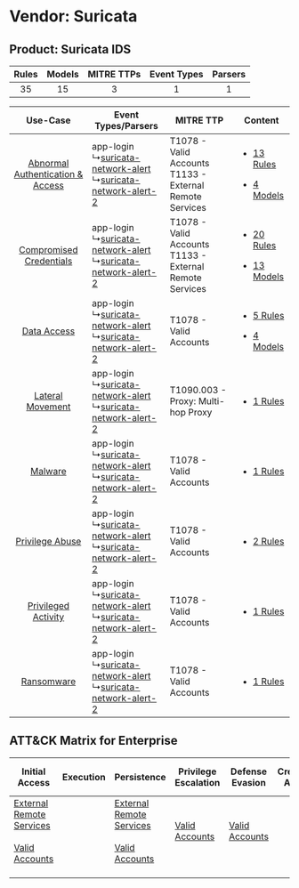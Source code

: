 Vendor: Suricata
================
Product: Suricata IDS
---------------------
| Rules | Models | MITRE TTPs | Event Types | Parsers |
|:-----:|:------:|:----------:|:-----------:|:-------:|
|  35   |   15   |     3      |      1      |    1    |

|    Use-Case    | Event Types/Parsers    | MITRE TTP    | Content    |
|:----:| ---- | ---- | ---- |
| [Abnormal Authentication & Access](../../../UseCases/uc_abnormal_authentication_&_access.md) |  app-login<br> ↳[suricata-network-alert](Ps/pC_suricatanetworkalert.md)<br> ↳[suricata-network-alert-2](Ps/pC_suricatanetworkalert2.md)<br> | T1078 - Valid Accounts<br>T1133 - External Remote Services<br> | [<ul><li>13 Rules</li></ul><ul><li>4 Models</li></ul>](RM/r_m_suricata_suricata_ids_Abnormal_Authentication_&_Access.md) |
|          [Compromised Credentials](../../../UseCases/uc_compromised_credentials.md)          |  app-login<br> ↳[suricata-network-alert](Ps/pC_suricatanetworkalert.md)<br> ↳[suricata-network-alert-2](Ps/pC_suricatanetworkalert2.md)<br> | T1078 - Valid Accounts<br>T1133 - External Remote Services<br> | [<ul><li>20 Rules</li></ul><ul><li>13 Models</li></ul>](RM/r_m_suricata_suricata_ids_Compromised_Credentials.md)         |
|    [Data Access](../../../UseCases/uc_data_access.md)    |  app-login<br> ↳[suricata-network-alert](Ps/pC_suricatanetworkalert.md)<br> ↳[suricata-network-alert-2](Ps/pC_suricatanetworkalert2.md)<br> | T1078 - Valid Accounts<br>    | [<ul><li>5 Rules</li></ul><ul><li>4 Models</li></ul>](RM/r_m_suricata_suricata_ids_Data_Access.md)    |
|    [Lateral Movement](../../../UseCases/uc_lateral_movement.md)    |  app-login<br> ↳[suricata-network-alert](Ps/pC_suricatanetworkalert.md)<br> ↳[suricata-network-alert-2](Ps/pC_suricatanetworkalert2.md)<br> | T1090.003 - Proxy: Multi-hop Proxy<br>    | [<ul><li>1 Rules</li></ul>](RM/r_m_suricata_suricata_ids_Lateral_Movement.md)    |
|    [Malware](../../../UseCases/uc_malware.md)    |  app-login<br> ↳[suricata-network-alert](Ps/pC_suricatanetworkalert.md)<br> ↳[suricata-network-alert-2](Ps/pC_suricatanetworkalert2.md)<br> | T1078 - Valid Accounts<br>    | [<ul><li>1 Rules</li></ul>](RM/r_m_suricata_suricata_ids_Malware.md)    |
|    [Privilege Abuse](../../../UseCases/uc_privilege_abuse.md)    |  app-login<br> ↳[suricata-network-alert](Ps/pC_suricatanetworkalert.md)<br> ↳[suricata-network-alert-2](Ps/pC_suricatanetworkalert2.md)<br> | T1078 - Valid Accounts<br>    | [<ul><li>2 Rules</li></ul>](RM/r_m_suricata_suricata_ids_Privilege_Abuse.md)    |
|    [Privileged Activity](../../../UseCases/uc_privileged_activity.md)    |  app-login<br> ↳[suricata-network-alert](Ps/pC_suricatanetworkalert.md)<br> ↳[suricata-network-alert-2](Ps/pC_suricatanetworkalert2.md)<br> | T1078 - Valid Accounts<br>    | [<ul><li>1 Rules</li></ul>](RM/r_m_suricata_suricata_ids_Privileged_Activity.md)    |
|    [Ransomware](../../../UseCases/uc_ransomware.md)    |  app-login<br> ↳[suricata-network-alert](Ps/pC_suricatanetworkalert.md)<br> ↳[suricata-network-alert-2](Ps/pC_suricatanetworkalert2.md)<br> | T1078 - Valid Accounts<br>    | [<ul><li>1 Rules</li></ul>](RM/r_m_suricata_suricata_ids_Ransomware.md)    |

ATT&CK Matrix for Enterprise
----------------------------
| Initial Access                                                                                                                                   | Execution | Persistence                                                                                                                                      | Privilege Escalation                                                | Defense Evasion                                                     | Credential Access | Discovery | Lateral Movement | Collection | Command and Control                                                                                                                       | Exfiltration | Impact |
| ------------------------------------------------------------------------------------------------------------------------------------------------ | --------- | ------------------------------------------------------------------------------------------------------------------------------------------------ | ------------------------------------------------------------------- | ------------------------------------------------------------------- | ----------------- | --------- | ---------------- | ---------- | ----------------------------------------------------------------------------------------------------------------------------------------- | ------------ | ------ |
| [External Remote Services](https://attack.mitre.org/techniques/T1133)<br><br>[Valid Accounts](https://attack.mitre.org/techniques/T1078)<br><br> |           | [External Remote Services](https://attack.mitre.org/techniques/T1133)<br><br>[Valid Accounts](https://attack.mitre.org/techniques/T1078)<br><br> | [Valid Accounts](https://attack.mitre.org/techniques/T1078)<br><br> | [Valid Accounts](https://attack.mitre.org/techniques/T1078)<br><br> |                   |           |                  |            | [Proxy: Multi-hop Proxy](https://attack.mitre.org/techniques/T1090/003)<br><br>[Proxy](https://attack.mitre.org/techniques/T1090)<br><br> |              |        |